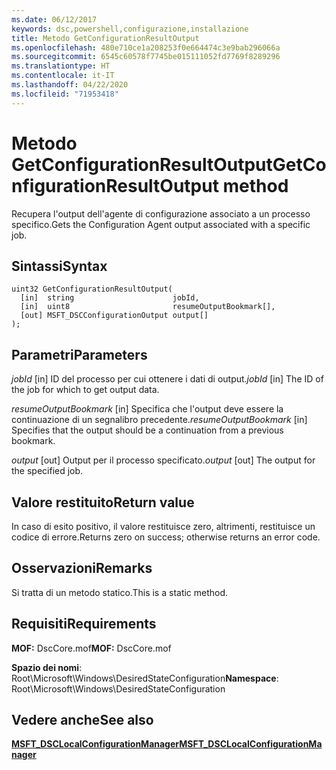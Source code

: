 ```yaml
---
ms.date: 06/12/2017
keywords: dsc,powershell,configurazione,installazione
title: Metodo GetConfigurationResultOutput
ms.openlocfilehash: 480e710ce1a208253f0e664474c3e9bab296066a
ms.sourcegitcommit: 6545c60578f7745be015111052fd7769f8289296
ms.translationtype: HT
ms.contentlocale: it-IT
ms.lasthandoff: 04/22/2020
ms.locfileid: "71953418"
---
```

# <a name="getconfigurationresultoutput-method"></a><span data-ttu-id="4e362-103">Metodo GetConfigurationResultOutput</span><span class="sxs-lookup"><span data-stu-id="4e362-103">GetConfigurationResultOutput method</span></span>

<span data-ttu-id="4e362-104">Recupera l'output dell'agente di configurazione associato a un processo specifico.</span><span class="sxs-lookup"><span data-stu-id="4e362-104">Gets the Configuration Agent output associated with a specific job.</span></span>

## <a name="syntax"></a><span data-ttu-id="4e362-105">Sintassi</span><span class="sxs-lookup"><span data-stu-id="4e362-105">Syntax</span></span>

```mof
uint32 GetConfigurationResultOutput(
  [in]  string                      jobId,
  [in]  uint8                       resumeOutputBookmark[],
  [out] MSFT_DSCConfigurationOutput output[]
);
```

## <a name="parameters"></a><span data-ttu-id="4e362-106">Parametri</span><span class="sxs-lookup"><span data-stu-id="4e362-106">Parameters</span></span>

<span data-ttu-id="4e362-107">*jobId* \[in\] ID del processo per cui ottenere i dati di output.</span><span class="sxs-lookup"><span data-stu-id="4e362-107">*jobId* \[in\] The ID of the job for which to get output data.</span></span>

<span data-ttu-id="4e362-108">*resumeOutputBookmark* \[in\] Specifica che l'output deve essere la continuazione di un segnalibro precedente.</span><span class="sxs-lookup"><span data-stu-id="4e362-108">*resumeOutputBookmark* \[in\] Specifies that the output should be a continuation from a previous bookmark.</span></span>

<span data-ttu-id="4e362-109">*output* \[out\] Output per il processo specificato.</span><span class="sxs-lookup"><span data-stu-id="4e362-109">*output* \[out\] The output for the specified job.</span></span>

## <a name="return-value"></a><span data-ttu-id="4e362-110">Valore restituito</span><span class="sxs-lookup"><span data-stu-id="4e362-110">Return value</span></span>

<span data-ttu-id="4e362-111">In caso di esito positivo, il valore restituisce zero, altrimenti, restituisce un codice di errore.</span><span class="sxs-lookup"><span data-stu-id="4e362-111">Returns zero on success; otherwise returns an error code.</span></span>

## <a name="remarks"></a><span data-ttu-id="4e362-112">Osservazioni</span><span class="sxs-lookup"><span data-stu-id="4e362-112">Remarks</span></span>

<span data-ttu-id="4e362-113">Si tratta di un metodo statico.</span><span class="sxs-lookup"><span data-stu-id="4e362-113">This is a static method.</span></span>

## <a name="requirements"></a><span data-ttu-id="4e362-114">Requisiti</span><span class="sxs-lookup"><span data-stu-id="4e362-114">Requirements</span></span>

<span data-ttu-id="4e362-115">**MOF:** DscCore.mof</span><span class="sxs-lookup"><span data-stu-id="4e362-115">**MOF:** DscCore.mof</span></span>

<span data-ttu-id="4e362-116">**Spazio dei nomi**: Root\Microsoft\Windows\DesiredStateConfiguration</span><span class="sxs-lookup"><span data-stu-id="4e362-116">**Namespace**: Root\Microsoft\Windows\DesiredStateConfiguration</span></span>

## <a name="see-also"></a><span data-ttu-id="4e362-117">Vedere anche</span><span class="sxs-lookup"><span data-stu-id="4e362-117">See also</span></span>

[<span data-ttu-id="4e362-118">**MSFT_DSCLocalConfigurationManager**</span><span class="sxs-lookup"><span data-stu-id="4e362-118">**MSFT_DSCLocalConfigurationManager**</span></span>](msft-dsclocalconfigurationmanager.md)
